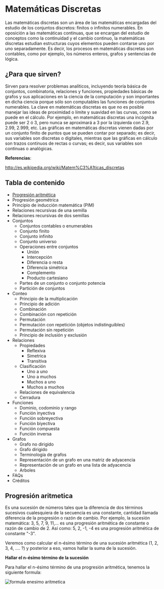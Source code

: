 # Matemáticas Discretas
Las matemáticas discretas son un área de las matemáticas encargadas del estudio de los conjuntos discretos: finitos o infinitos numerables. En oposición a las matemáticas continuas, que se encargan del estudio de conceptos como la continuidad y el cambio continuo, la matemáticas discretas estudian estructuras cuyos elementos pueden contarse uno por uno separadamente. Es decir, los procesos en matemáticas discretas son contables, como por ejemplo, los números enteros, grafos y sentencias de lógica.

## ¿Para que sirven?
Sirven para resolver problemas analíticos, incluyendo teoría básica de conjuntos, combinatoria, relaciones y funciones, propiedades básicas de grafos y sus aplicaciones en la ciencia de la computación y son importantes en dicha ciencia porque sólo son computables las funciones de conjuntos numerables. La clave en matemáticas discretas es que no es posible manejar las ideas de proximidad o límite y suavidad en las curvas, como se puede en el cálculo. Por ejemplo, en matemáticas discretas una incógnita puede ser 2 ó 3, pero nunca se aproximará a 3 por la izquierda con 2.9, 2.99, 2.999, etc. Las gráficas en matemáticas discretas vienen dadas por un conjunto finito de puntos que se pueden contar por separado; es decir, sus variables son discretas o digitales, mientras que las gráficas en cálculo son trazos continuos de rectas o curvas; es decir, sus variables son continuas o analógicas.

**Referencias**:

http://es.wikipedia.org/wiki/Matem%C3%A1ticas_discretas

## Tabla de contenido

- [Progresión aritmética](#progresi%C3%B3n-aritmetica)
- Progresión geométrica
- Principio de inducción matemática (PIM)
- Relaciones recursivas de una semilla
- Relaciones recursivas de dos semillas
- Conjuntos
    - Conjuntos contables o enumerables
    - Conjunto finito
    - Conjunto infinito
    - Conjunto universo
  - Operaciones entre conjuntos
    - Unión
    - Intercepción
    - Diferencia o resta
    - Diferencia simétrica
    - Complemento
    - Producto cartesiano
  - Partes de un conjunto o conjunto potencia
  - Partición de conjuntos
- Conteo
  - Principio de la multiplicación
  - Principio de adición
  - Combinación
  - Combinación con repetición
  - Permutación
  - Permutación con repetición (objetos indistinguibles)
  - Permutación sin repetición
  - Principio de inclusión y exclusión
- Relaciones
  - Propiedades
    - Reflexiva
    - Simetrica
    - Transitiva
  - Clasificación
    - Uno a uno
    - Uno a muchos
    - Muchos a uno
    - Muchos a muchos
  - Relaciones de equivalencia
  - Cerradura
- Funciones
  - Dominio, codominio y rango
  - Función inyectiva
  - Función sobreyectiva
  - Función biyectiva
  - Función compuesta
  - Función inversa
- Grafos
  - Grafo no dirigido
  - Grafo dirigido
  - Terminología de grafos
  - Representación de un grafo en una matriz de adyacencia
  - Representación de un grafo en una lista de adyacencia
  - Arboles
- FAQs
- Créditos

## Progresión aritmetica

Es una sucesión de números tales que la diferencia de dos términos sucesivos cualesquiera de la secuencia es una constante, cantidad llamada diferencia de la progresión o razón de cambio. Por ejemplo, la sucesión matemática: 3, 5, 7, 9, 11,... es una progresión aritmética de constante o razón de cambio de 2. Así como: 5, 2, -1, -4 es una progresión aritmética de constante "-3".

Veremos como calcular el n-ésimo término de una sucesión aritmética (1, 2, 3, 4, .... ?) y posterior a eso, vamos hallar la suma de la sucesión.

**Hallar el n-ésimo término de la sucesión**

Para hallar el n-ésimo término de una progresión aritmética, tenemos la siguiente formula:

![formula enesimo aritmetica](https://raw.githubusercontent.com/victorhtorres/SoyInformatico/master/MatematicasDiscretas/Images/formula-enesimo-artimetica.png)



